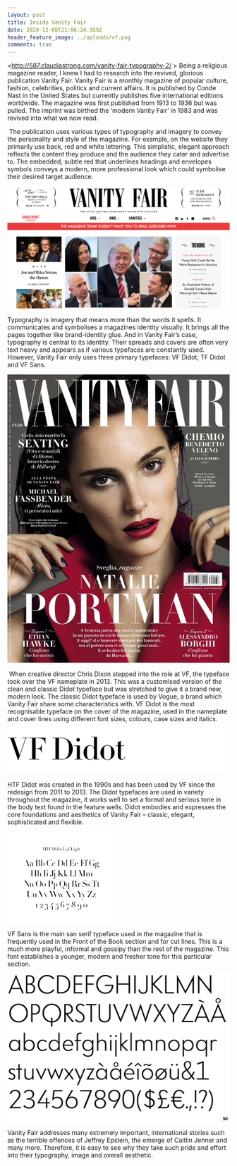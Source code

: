 ```yaml
---
layout: post
title: Inside Vanity Fair
date: 2020-12-08T21:06:24.959Z
header_feature_image: ../uploads/vf.png
comments: true
---
```

<http://587.claudiastrong.com/vanity-fair-typography-2/ > Being a religious magazine reader, I knew I had to research into the revived, glorious publication Vanity Fair. Vanity Fair is a monthly magazine of popular culture, fashion, celebrities, politics and current affairs. It is published by Conde Nast in the United States but currently publishes five international editions worldwide. The magazine was first published from 1913 to 1936 but was pulled. The imprint was birthed the ‘modern Vanity Fair’ in 1983 and was revived into what we now read. 

 The publication uses various types of typography and imagery to convey the personality and style of the magazine. For example, on the website they primarily use back, red and white lettering. This simplistic, elegant approach reflects the content they produce and the audience they cater and advertise to. The embedded, subtle red that underlines headings and envelopes symbols conveys a modern, more professional look which could symbolise their desired target audience. 

![Image from Fast Company ](../uploads/vf-1.png)

Typography is imagery that means more than the words it spells. It communicates and symbolises a magazines identity visually. It brings all the pages together like brand-identity glue. And in Vanity Fair’s case, typography is central to its identity. Their spreads and covers are often very text heavy and appears as if various typefaces are constantly used. However, Vanity Fair only uses three primary typefaces: VF Didot, TF Didot and VF Sans.

![Image from Pinterest](../uploads/vf-2.jpg)

 When creative director Chris Dixon stepped into the role at VF, the typeface took over the VF nameplate in 2013. This was a customised version of the clean and classic Didot typeface but was stretched to give it a brand new, modern look. The classic Didot typeface is used by Vogue, a brand which Vanity Fair share some characteristics with. VF Didot is the most recognisable typeface on the cover of the magazine, used in the nameplate and cover lines using different font sizes, colours, case sizes and italics. 

![Image from Fonts In Use ](../uploads/vf-3.png)

HTF Didot was created in the 1990s and has been used by VF since the redesign from 2011 to 2013. The Didot typefaces are used in variety throughout the magazine, it works well to set a formal and serious tone in the body text found in the feature wells. Didot embodies and expresses the core foundations and aesthetics of Vanity Fair – classic, elegant, sophisticated and flexible. 

![Image from MoMa](../uploads/htf-didot-.png)

VF Sans is the main san serif typeface used in the magazine that is frequently used in the Front of the Book section and for cut lines. This is a much more playful, informal and gossipy than the rest of the magazine. This font establishes a younger, modern and fresher tone for this particular section. 

![Image from Identifont](../uploads/identifont.gif)

Vanity Fair addresses many extremely important, international stories such as the terrible offences of Jeffrey Epstein, the emerge of Caitlin Jenner and many more. Therefore, it is easy to see why they take such pride and effort into their typography, image and overall aesthetic.